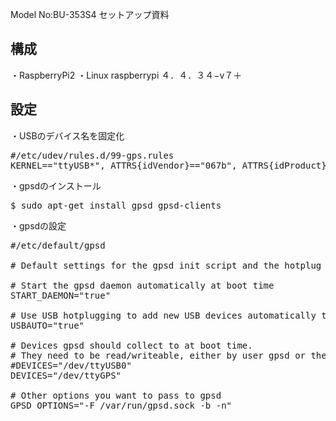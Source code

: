 Model No:BU-353S4 セットアップ資料

構成
------------
・RaspberryPi2
・Linux raspberrypi ４．４．３４−v７＋

設定
------------
・USBのデバイス名を固定化
<pre>
#/etc/udev/rules.d/99-gps.rules
KERNEL=="ttyUSB*", ATTRS{idVendor}=="067b", ATTRS{idProduct}=="2303", SYMLINK+="ttyGPS"
</pre>

・gpsdのインストール
<pre>
$ sudo apt-get install gpsd gpsd-clients
</pre>

・gpsdの設定
<pre>
#/etc/default/gpsd

# Default settings for the gpsd init script and the hotplug wrapper.

# Start the gpsd daemon automatically at boot time
START_DAEMON="true"

# Use USB hotplugging to add new USB devices automatically to the daemon
USBAUTO="true"

# Devices gpsd should collect to at boot time.
# They need to be read/writeable, either by user gpsd or the group dialout.
#DEVICES="/dev/ttyUSB0"
DEVICES="/dev/ttyGPS"

# Other options you want to pass to gpsd
GPSD_OPTIONS="-F /var/run/gpsd.sock -b -n"
</pre>
